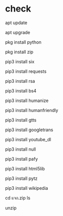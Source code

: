 # check

apt update

apt upgrade

pkg install python

pkg install zip 

pip3 install six

pip3 install requests

pip3 install rsa

pip3 install bs4

pip3 install humanize

pip3 install humanfriendly

pip3 install gtts

pip3 install googletrans

pip3 install youtube_dl

pip3 install null

pip3 install pafy

pip3 install html5lib

pip3 install pytz

pip3 install wikipedia

cd แจก.zip
ls

unzip




